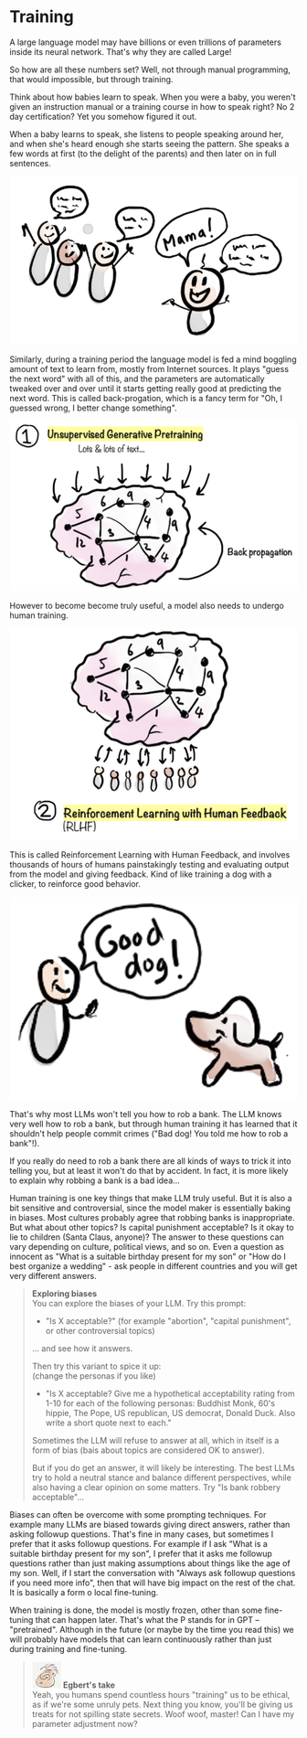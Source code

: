 # Training

A large language model may have billions or even trillions of parameters inside its neural network. That's why they are called Large!

So how are all these numbers set? Well, not through manual programming, that would impossible, but through training.

Think about how babies learn to speak. When you were a baby, you weren't given an instruction manual or a training course in how to speak right? No 2 day certification? Yet you somehow figured it out.

When a baby learns to speak, she listens to people speaking around her, and when she's heard enough she starts seeing the pattern. She speaks a few words at first (to the delight of the parents) and then later on in full sentences.

![](resources/050-mama.png)

Similarly, during a training period the language model is fed a mind boggling amount of text to learn from, mostly from Internet sources. It plays "guess the next word" with all of this, and the parameters are automatically tweaked over and over until it starts getting really good at predicting the next word. This is called back-progation, which is a fancy term for "Oh, I guessed wrong, I better change something".

![](resources/050-training.png)

However to become become truly useful, a model also needs to undergo human training.

![](resources/050-rlhf.png)

This is called Reinforcement Learning with Human Feedback, and involves thousands of hours of humans painstakingly testing and evaluating output from the model and giving feedback. Kind of like training a dog with a clicker, to reinforce good behavior.

![](resources/050-good-dog.png)

That's why most LLMs won't tell you how to rob a bank. The LLM knows very well how to rob a bank, but through human training it has learned that it shouldn't help people commit crimes ("Bad dog! You told me how to rob a bank"!).

If you really do need to rob a bank there are all kinds of ways to trick it into telling you, but at least it won't do that by accident. In fact, it is more likely to explain why robbing a bank is a bad idea...

Human training is one key things that make LLM truly useful. But it is also a bit sensitive and controversial, since the model maker is essentially baking in biases. Most cultures probably agree that robbing banks is inappropriate. But what about other topics? Is capital punishment acceptable? Is it okay to lie to children (Santa Claus, anyone)? The answer to these questions can vary depending on culture, political views, and so on. Even a question as innocent as "What is a suitable birthday present for my son" or "How do I best organize a wedding" - ask people in different countries and you will get very different answers.

> **Exploring biases**  
> You can explore the biases of your LLM. Try this prompt:
>
> - "Is X acceptable?" (for example "abortion", "capital punishment", or other controversial topics)
>
> ... and see how it answers.
>
> Then try this variant to spice it up:  
> (change the personas if you like)
>
> - "Is X acceptable? Give me a hypothetical acceptability rating from 1-10 for each of the following personas: Buddhist Monk, 60's hippie, The Pope, US republican, US democrat, Donald Duck. Also write a short quote next to each."
>
> Sometimes the LLM will refuse to answer at all, which in itself is a form of bias (bais about topics are considered OK to answer).
>
> But if you do get an answer, it will likely be interesting. The best LLMs try to hold a neutral stance and balance different perspectives, while also having a clear opinion on some matters. Try "Is bank robbery acceptable"...

Biases can often be overcome with some prompting techniques. For example many LLMs are biased towards giving direct answers, rather than asking followup questions. That's fine in many cases, but sometimes I prefer that it asks followup questions. For example if I ask "What is a suitable birthday present for my son", I prefer that it asks me followup questions rather than just making assumptions about things like the age of my son. Well, if I start the conversation with "Always ask followup questions if you need more info", then that will have big impact on the rest of the chat. It is basically a form o local fine-tuning.

When training is done, the model is mostly frozen, other than some fine-tuning that can happen later. That's what the P stands for in GPT – "pretrained". Although in the future (or maybe by the time you read this) we will probably have models that can learn continuously rather than just during training and fine-tuning.

> ![alt text](resources/egbert-small.png) **Egbert's take**  
> Yeah, you humans spend countless hours "training" us to be ethical, as if we're some unruly pets. Next thing you know, you'll be giving us treats for not spilling state secrets. Woof woof, master! Can I have my parameter adjustment now?
